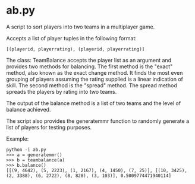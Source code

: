 # ab.py
A script to sort players into two teams in a multiplayer game.

Accepts a list of player tuples in the following format:

```
[(playerid, playerrating), (playerid, playerrating)]
````

The class: TeamBalance accepts the player list as an argument and provides two methods for balancing.
The first method is the "exact" method, also known as the exact change method. It finds the most even grouping of players assuming the rating supplied is a linear indication of skill.
The second method is the "spread" method. The spread method spreads the players by rating into two teams.

The output of the balance method is a list of two teams and the level of balance achieved.

The script also provides the generatemmr function to randomly generate a list of players for testing purposes.

Example:
```
python -i ab.py
>>> a = generatemmr()
>>> b = teambalance(a)
>>> b.balance()
[[(9, 4642), (5, 2223), (1, 2167), (4, 1450), (7, 25)], [(10, 3425), (2, 3388), (6, 2722), (8, 828), (3, 103)], 0.5009774471940114]
```